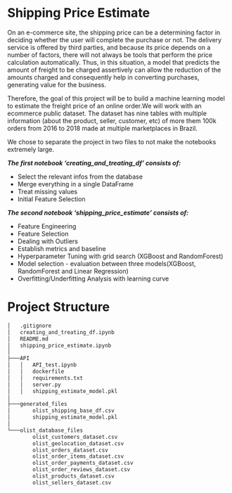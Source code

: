 # Shipping Price Estimate

On an e-commerce site, the shipping price can be a determining factor in deciding whether the user will complete the purchase or not. The delivery service is offered by third parties, and because its price depends on a number of factors, there will not always be tools that perform the price calculation automatically. Thus, in this situation, a model that predicts the amount of freight to be charged assertively can allow the reduction of the amounts charged and consequently help in converting purchases, generating value for the business.

Therefore, the goal of this project will be to build a machine learning model to estimate the freight price of an online order.We will work with an ecommerce public dataset. The dataset has nine tables with multiple information (about the product, seller, customer, etc) of more them 100k orders from 2016 to 2018 made at multiple marketplaces in Brazil. 

We chose to separate the project in two files to not make the notebooks extremely large.

***The first notebook ‘creating_and_treating_df’ consists of:***

+ Select the relevant infos from the database 
+ Merge everything in a single DataFrame 
+ Treat missing values 
+ Initial Feature Selection 

***The second notebook ‘shipping_price_estimate’ consists of:***

+ Feature Engineering
+ Feature Selection
+ Dealing with Outliers 
+ Establish metrics and baseline
+ Hyperparameter Tuning with grid search (XGBoost and RandomForest)
+ Model selection - evaluation between three models(XGBoost, RandomForest and Linear Regression)
+ Overfitting/Underfitting Analysis with learning curve

# Project Structure

```bash
│   .gitignore
│   creating_and_treating_df.ipynb
│   README.md
│   shipping_price_estimate.ipynb
│
├───API
│   │   API_test.ipynb
│   │   dockerfile
│   │   requirements.txt
│   │   server.py
│   │   shipping_estimate_model.pkl
│
├───generated_files
│       olist_shipping_base_df.csv
│       shipping_estimate_model.pkl
│
└───olist_database_files
        olist_customers_dataset.csv
        olist_geolocation_dataset.csv
        olist_orders_dataset.csv
        olist_order_items_dataset.csv
        olist_order_payments_dataset.csv
        olist_order_reviews_dataset.csv
        olist_products_dataset.csv
        olist_sellers_dataset.csv
 ```
